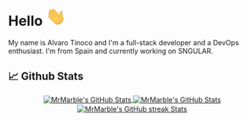 <h1>Hello <img src="https://raw.githubusercontent.com/ABSphreak/ABSphreak/master/gifs/Hi.gif" width="40" /></h1>
My name is Alvaro Tinoco and I'm a full-stack developer and a DevOps enthusiast. I'm from Spain and currently working on SNGULAR.

## 📈 Github Stats
<div align="center">
<a href="https://github.com/MrMarble/MrMarble">
  <img align="center" src="https://github-readme-stats.vercel.app/api/top-langs/?username=mrmarble&hide=java,html,tex&title_color=ffffff&text_color=c9cacc&icon_color=2bbc8a&bg_color=1d1f21&langs_count=3" alt="MrMarble's GitHub Stats" />
</a>
<a href="https://github.com/MrMarble/MrMarble">
  <img align="center" src="https://github-readme-stats.vercel.app/api?username=mrmarble&show_icons=true&line_height=27&count_private=true&title_color=ffffff&text_color=c9cacc&icon_color=2bbc8a&bg_color=1d1f21" alt="MrMarble's GitHub Stats" />
</a>
<a href="https://github.com/MrMarble/MrMarble">
  <img align="center" src="http://github-readme-streak-stats.herokuapp.com?user=mrmarble&theme=dark&fire=DD2727&background=1d1f21" alt="MrMarble's GitHub streak Stats" />
</a>
</div>
